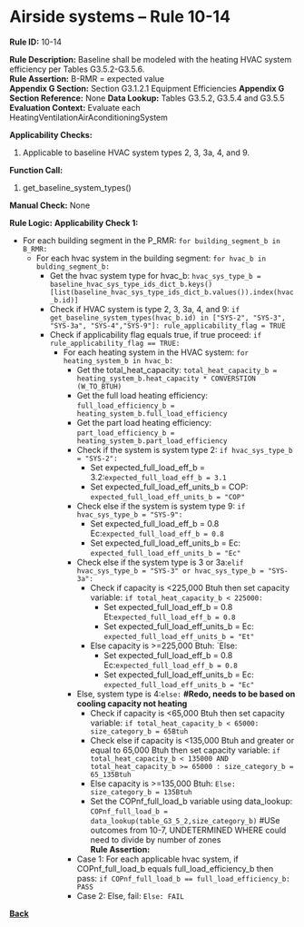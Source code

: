 # Airside systems – Rule 10-14

**Rule ID:** 10-14
 
**Rule Description:** Baseline shall be modeled with the heating HVAC system efficiency per Tables G3.5.2-G3.5.6.    
**Rule Assertion:** B-RMR = expected value                                           
**Appendix G Section:** Section G3.1.2.1 Equipment Efficiencies
**Appendix G Section Reference:** None
**Data Lookup:** Tables G3.5.2, G3.5.4 and G3.5.5
**Evaluation Context:** Evaluate each HeatingVentilationAirAconditioningSystem  

**Applicability Checks:** 

1. Applicable to baseline HVAC system types 2, 3, 3a, 4, and 9. 

**Function Call:** 

1. get_baseline_system_types()

**Manual Check:** None

**Rule Logic:**
**Applicability Check 1:** 
- For each building segment in the P_RMR: `for building_segment_b in B_RMR:`
    - For each hvac system in the building segment: `for hvac_b in bulding_segment_b:`
        - Get the hvac system type for hvac_b: `hvac_sys_type_b = baseline_hvac_sys_type_ids_dict_b.keys()[list(baseline_hvac_sys_type_ids_dict_b.values()).index(hvac_b.id)]`
        - Check if HVAC system is type 2, 3, 3a, 4, and 9: `if get_baseline_system_types(hvac_b.id) in ["SYS-2", "SYS-3", "SYS-3a", "SYS-4","SYS-9"]: rule_applicability_flag = TRUE`
        - Check if applicability flag equals true, if true proceed: `if rule_applicability_flag == TRUE:`
            - For each heating system in the HVAC system: `for heating_system_b in hvac_b:`
                - Get the total_heat_capacity: `total_heat_capacity_b = heating_system_b.heat_capacity * CONVERSTION (W_TO_BTUH)`
                - Get the full load heating efficiency: `full_load_efficiency_b = heating_system_b.full_load_efficiency`
                - Get the part load heating efficiency: `part_load_efficiency_b = heating_system_b.part_load_efficiency`         
                - Check if the system is system type 2: `if hvac_sys_type_b = "SYS-2":`
                    - Set expected_full_load_eff_b = 3.2:`expected_full_load_eff_b = 3.1`
                    - Set expected_full_load_eff_units_b = COP: `expected_full_load_eff_units_b = "COP"`
                - Check else if the system is system type 9: `if hvac_sys_type_b = "SYS-9":`
                    - Set expected_full_load_eff_b = 0.8 Ec:`expected_full_load_eff_b = 0.8`
                    - Set expected_full_load_eff_units_b = Ec: `expected_full_load_eff_units_b = "Ec"`
                - Check else if the system type is 3 or 3a:`elif hvac_sys_type_b = "SYS-3" or hvac_sys_type_b = "SYS-3a":`
                    - Check if capacity is <225,000 Btuh then set capacity variable: `if total_heat_capacity_b < 225000:`
                        - Set expected_full_load_eff_b = 0.8 Et:`expected_full_load_eff_b = 0.8`
                        - Set expected_full_load_eff_units_b = Ec: `expected_full_load_eff_units_b = "Et"`
                    - Else capacity is >=225,000 Btuh: `Else: 
                        - Set expected_full_load_eff_b = 0.8 Ec:`expected_full_load_eff_b = 0.8`
                        - Set expected_full_load_eff_units_b = Ec: `expected_full_load_eff_units_b = "Ec"`   
                - Else, system type is 4:`else:` 
**#Redo, needs to be based on cooling capacity not heating**
                    - Check if capacity is <65,000 Btuh then set capacity variable: `if total_heat_capacity_b < 65000: size_category_b = 65Btuh`
                    - Check else if capacity is <135,000 Btuh and greater or equal to 65,000 Btuh then set capacity variable: `if total_heat_capacity_b < 135000 AND total_heat_capacity_b >= 65000 : size_category_b = 65_135Btuh`
                    - Else capacity is >=135,000 Btuh: `Else: size_category_b = 135Btuh`
                    - Set the COPnf_full_load_b variable using data_lookup: `COPnf_full_load_b = data_lookup(table_G3_5_2,size_category_b)`
#USe outcomes from 10-7, UNDETERMINED WHERE could need to divide by number of zones                                                         
                **Rule Assertion:**
                - Case 1: For each applicable hvac system, if COPnf_full_load_b equals full_load_efficiency_b then pass: `if COPnf_full_load_b == full_load_efficiency_b: PASS`
                - Case 2: Else, fail: `Else: FAIL` 


 **[Back](../_toc.md)**